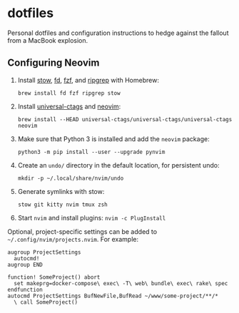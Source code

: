 # dotfiles

Personal dotfiles and configuration instructions to hedge against the fallout from a MacBook explosion.

## Configuring Neovim

1. Install [stow](https://www.gnu.org/software/stow/), [fd](https://github.com/sharkdp/fd), [fzf](https://github.com/junegunn/fzf), and [ripgrep](https://github.com/BurntSushi/ripgrep) with Homebrew:
    ```
    brew install fd fzf ripgrep stow
    ```
1. Install [universal-ctags](https://github.com/universal-ctags/ctags) and [neovim](https://neovim.io/):
    ```
    brew install --HEAD universal-ctags/universal-ctags/universal-ctags neovim
    ```
1. Make sure that Python 3 is installed and add the `neovim` package:
    ```
    python3 -m pip install --user --upgrade pynvim
    ```
1. Create an `undo/` directory in the default location, for persistent undo:
    ```
    mkdir -p ~/.local/share/nvim/undo
    ```
1. Generate symlinks with stow:
    ```
    stow git kitty nvim tmux zsh
    ```
1. Start `nvim` and install plugins: `nvim -c PlugInstall`

Optional, project-specific settings can be added to `~/.config/nvim/projects.nvim`. For example:

```vim
augroup ProjectSettings
  autocmd!
augroup END

function! SomeProject() abort
  set makeprg=docker-compose\ exec\ -T\ web\ bundle\ exec\ rake\ spec
endfunction
autocmd ProjectSettings BufNewFile,BufRead ~/www/some-project/**/*
  \ call SomeProject()
```
